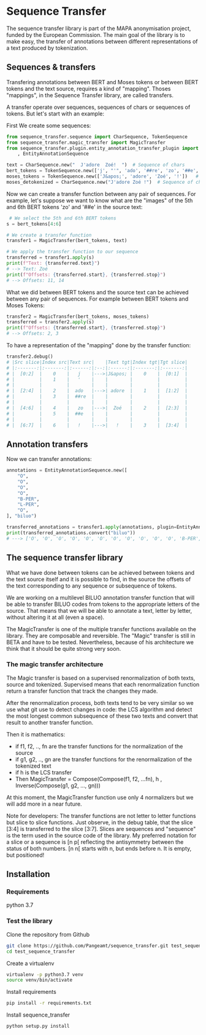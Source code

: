 # Sequence Transfer

The sequence transfer library is part of the MAPA anonymisation project, funded by the European Commission.
The main goal of the library is to make easy, the transfer of annotations between different representations of a text produced by tokenization. 


## Sequences & transfers 
Transfering annotations between BERT and Moses tokens or between BERT tokens and the text source, requires a kind of "mapping". Thoses "mappings", in the Sequence Transfer library, are called transfers.

A transfer operate over sequences, sequences of chars or sequences of tokens. But let's start with an example:


First We create some sequences:

```python
from sequence_transfer.sequence import CharSequence, TokenSequence
from sequence_transfer.magic_transfer import MagicTransfer
from sequence_transfer.plugin.entity_annotation_transfer_plugin import EntityAnnotationTransferPlugin \
    , EntityAnnotationSequence

text = CharSequence.new("  J'adore  Zoé!  ")  # Sequence of chars
bert_tokens = TokenSequence.new(['j', "'", 'ado', '##re', 'zo', '##e', '!'])  # Sequence of tokens
moses_tokens = TokenSequence.new(['J&apos;', 'adore', 'Zoé', '!'])   # Sequence of tokens
moses_detokenized = CharSequence.new("J'adore Zoé !")  # Sequence of chars

```

Now we can create a transfer function between any pair of sequences. For example, let's suppose we want to know what are the "images" of the  5th and 6th BERT tokens 'zo' and '##e' in the source text:

```python
 # We select the 5th and 6th BERT tokens
s = bert_tokens[4:6] 

# We create a transfer function
transfer1 = MagicTransfer(bert_tokens, text)  

# We apply the transfer function to our sequence
transferred = transfer1.apply(s)
print(f"Text: {transferred.text}")
# --> Text: Zoé
print(f"Offsets: {transferred.start}, {transferred.stop}")
# --> Offsets: 11, 14
```

What we did between BERT tokens and the source text can be achieved between any pair of sequences. For example between BERT tokens and Moses Tokens:

```python
transfer2 = MagicTransfer(bert_tokens, moses_tokens) 
transferred = transfer2.apply(s)
print(f"Offsets: {transferred.start}, {transferred.stop}")
# --> Offsets: 2, 3
```

To have a representation of the "mapping" done by the transfer function:

```python
transfer2.debug()
# |Src slice|Index src|Text src|    |Text tgt|Index tgt|Tgt slice|
# |:-------:|:-------:|:------:|:--:|:------:|:-------:|:-------:|
# |  [0:2]  |    0    |   j    |--->|J&apos; |    0    |  [0:1]  |
# |         |    1    |   '    |    |        |         |         |
# |         |         |        |    |        |         |         |
# |  [2:4]  |    2    |  ado   |--->| adore  |    1    |  [1:2]  |
# |         |    3    |  ##re  |    |        |         |         |
# |         |         |        |    |        |         |         |
# |  [4:6]  |    4    |   zo   |--->|  Zoé   |    2    |  [2:3]  |
# |         |    5    |  ##e   |    |        |         |         |
# |         |         |        |    |        |         |         |
# |  [6:7]  |    6    |   !    |--->|   !    |    3    |  [3:4]  |

```

## Annotation transfers
Now we can transfer annotations:
```python
annotations = EntityAnnotationSequence.new([
    "O",
    "O",
    "O",
    "O",
    "B-PER",
    "L-PER",
    "O",
], "biluo")

transferred_annotations = transfer1.apply(annotations, plugin=EntityAnnotationTransferPlugin())
print(transferred_annotations.convert("biluo"))
# ---> ['O', 'O', 'O', 'O', 'O', 'O', 'O', 'O', 'O', 'O', 'O', 'B-PER', 'I-PER', 'L-PER', 'O', 'O', 'O'] 
```


## The sequence transfer library

What we have done between tokens can be achieved between tokens and the text source itself and it is possible to find, in the source the offsets of the text corresponding to any sequence or subsequence of tokens.

We are working on a multilevel BILUO annotation transfer function that will be able to transfer BILUO codes from tokens to the appropriate letters of the source. That means that we will be able to annotate a text, letter by letter, without altering it at all (even a space).

The MagicTransfer is one of the multiple transfer functions available on the library. They are composable and reversible.
The "Magic" transfer is still in BETA and have to be tested. Nevertheless, because of his architecture we think that it should be quite strong very soon.

### The magic transfer architecture
The Magic transfer is based on a supervised renormalization of both texts, source and tokenized. Supervised means that each renormalization function return a transfer function that track the changes they made.

After the renormalization process, both texts tend to be very similar so we use what git use to detect changes in code: the LCS algorithm and detect the most longest common subsequence of these two texts and convert that result to another transfer function.

Then it is mathematics:
- if f1, f2, .., fn are the transfer functions for the normalization of the source
- if g1, g2, .., gn are  the transfer functions for the renormalization of the tokenized text
- if h is the LCS transfer
- Then MagicTransfer = Compose(Compose(f1, f2, ...fn), h , Inverse(Compose(g1, g2, ..., gn)))

At this moment, the MagicTransfer function use only 4 normalizers but we will add more in a near future.

Note for developers: The transfer functions are not letter to letter functions but slice to slice functions. Just observe, in the debug table, that the slice [3:4] is transferred to the slice [3:7]. Slices are sequences and "sequence" is the term used in the source code of the library. My preferred notation for a slice or a sequence is [n p[ reflecting the antisymmetry between the status of both numbers. [n n[ starts with n, but ends before n. It is empty, but positioned!

## Installation

### Requirements
python 3.7

### Test the library
Clone the repository from Github
```BASH
git clone https://github.com/Pangeamt/sequence_transfer.git test_sequence_transfer
cd test_sequence_transfer
```

Create a virtualenv

```BASH
virtualenv -p python3.7 venv
source venv/bin/activate
```

Install requirements
```BASH
pip install -r requirements.txt
```

Install sequence_transfer
```BASH
python setup.py install
```
